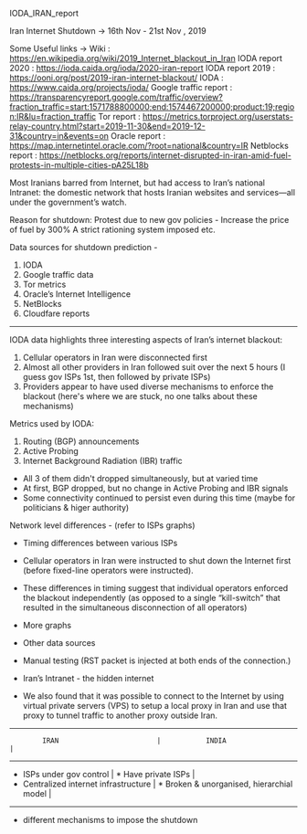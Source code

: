 IODA_IRAN_report


Iran Internet Shutdown -> 16th Nov - 21st Nov , 2019

Some Useful links ->
Wiki                    : https://en.wikipedia.org/wiki/2019_Internet_blackout_in_Iran
IODA report 2020        : https://ioda.caida.org/ioda/2020-iran-report
IODA report 2019        : https://ooni.org/post/2019-iran-internet-blackout/
IODA                    : https://www.caida.org/projects/ioda/
Google traffic report   : https://transparencyreport.google.com/traffic/overview?fraction_traffic=start:1571788800000;end:1574467200000;product:19;region:IR&lu=fraction_traffic
Tor report              : https://metrics.torproject.org/userstats-relay-country.html?start=2019-11-30&end=2019-12-31&country=in&events=on
Oracle report           : https://map.internetintel.oracle.com/?root=national&country=IR
Netblocks report        : https://netblocks.org/reports/internet-disrupted-in-iran-amid-fuel-protests-in-multiple-cities-pA25L18b


Most Iranians barred from Internet, but had access to Iran’s national Intranet: the domestic
network that hosts Iranian websites and services—all under the government’s watch.

Reason for shutdown:
Protest due to new gov policies -
Increase the price of fuel by 300%
A strict rationing system imposed
etc.

Data sources for shutdown prediction -
1. IODA
2. Google traffic data
3. Tor metrics
4. Oracle’s Internet Intelligence
5. NetBlocks
6. Cloudfare reports

_______________________________________________


IODA data highlights three interesting aspects of Iran’s internet blackout:

1. Cellular operators in Iran were disconnected first
2. Almost all other providers in Iran followed suit over the next 5 hours   (I guess gov ISPs 1st, then followed by private ISPs)
3. Providers appear to have used diverse mechanisms to enforce the blackout (here's where we are stuck, no one talks about these mechanisms)

Metrics used by IODA:
1. Routing (BGP) announcements
2. Active Probing
3. Internet Background Radiation (IBR) traffic

* All 3 of them didn't dropped simultaneously, but at varied time
* At first, BGP dropped, but no change in Active Probing and IBR signals
* Some connectivity continued to persist even during this time (maybe for politicians & higer authority)

Network level differences - (refer to ISPs graphs)
* Timing differences between various ISPs
* Cellular operators in Iran were instructed to shut down the Internet first (before fixed-line operators were instructed).
* These differences in timing suggest that individual operators enforced the blackout independently
(as opposed to a single “kill-switch” that resulted in the simultaneous disconnection of all operators)

* More graphs
* Other data sources
* Manual testing (RST packet is injected at both ends of the connection.)
* Iran’s Intranet - the hidden internet
* We also found that it was possible to connect to the Internet by using virtual private servers (VPS)
  to setup a local proxy in Iran and use that proxy to tunnel traffic to another proxy outside Iran.


-----------------------------------------------------------------------------------------
            IRAN                        |           INDIA                               |
-----------------------------------------------------------------------------------------
* ISPs under gov control                |   * Have private ISPs                         |
* Centralized internet infrastructure   |   * Broken & unorganised, hierarchial model   |
-----------------------------------------------------------------------------------------

+ different mechanisms to impose the shutdown






















